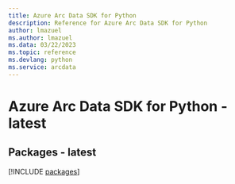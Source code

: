 ```yaml
---
title: Azure Arc Data SDK for Python
description: Reference for Azure Arc Data SDK for Python
author: lmazuel
ms.author: lmazuel
ms.data: 03/22/2023
ms.topic: reference
ms.devlang: python
ms.service: arcdata
---
```

# Azure Arc Data SDK for Python - latest
## Packages - latest
[!INCLUDE [packages](arc-data-index.md)]